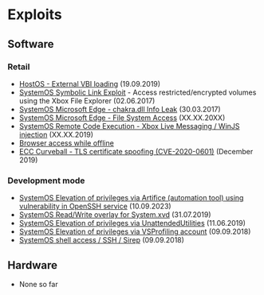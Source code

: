 # Exploits

## Software

### Retail
- [HostOS - External VBI loading](exploits/external-vbi-loading.md) (19.09.2019)
- [SystemOS Symbolic Link Exploit](exploits/file-explorer-symbolic-links.md) - Access restricted/encrypted volumes using the Xbox File Explorer (02.06.2017)
- [SystemOS Microsoft Edge - chakra.dll Info Leak](exploits/ms-edge-exploit-cve-2016-7200.md) (30.03.2017)
- [SystemOS Microsoft Edge - File System Access](exploits/Edge-Browser-File-System-Exposure.md) (XX.XX.20XX)
- [SystemOS Remote Code Execution - Xbox Live Messaging / WinJS injection](exploits/ms-xdash-js-injection.md) (XX.XX.2019)
- [Browser access while offline](exploits/browser-access-while-offline.md)
- [ECC Curveball - TLS certificate spoofing (CVE-2020-0601)](exploits/ecc-curveball-cve-2020-0601.md) (December 2019)

### Development mode
- [SystemOS Elevation of privileges via Artifice (automation tool) using vulnerability in OpenSSH service](exploits/artifice-devmode-elevation.md) (10.09.2023)
- [SystemOS Read/Write overlay for System.xvd](exploits/devmode-systemxvd-read-write.md) (31.07.2019)
- [SystemOS Elevation of privileges via UnattendedUtilities](exploits/devmode-unattended-utilities.md) (11.06.2019)
- [SystemOS Elevation of privileges via VSProfiling account](exploits/devmode-priv-escalation-vsprofiling.md) (09.09.2018)
- [SystemOS shell access / SSH / Sirep](setup-dev-mode.md#using-ssh) (09.09.2018)

## Hardware
- None so far
